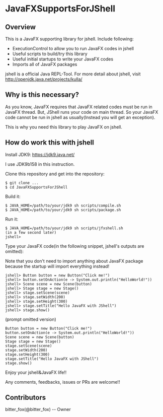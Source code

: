 # JavaFXSupportsForJShell

## Overview
This is a JavaFX supporting library for jshell.
Include following:
- ExecutionControl to allow you to run JavaFX codes in jshell
- Useful scripts to build/try this library
- Useful initial startups to write your JavaFX codes
 - Imports all of JavaFX packages

jshell is a official Java REPL-Tool.
For more detail about jshell, visit http://openjdk.java.net/projects/kulla/

## Why is this necessary?
As you know, JavaFX requires that JavaFX related codes must be run in JavaFX thread.
But, JShell runs your code on main thread.
So your JavaFX code cannot be run in jshell as usually(Instead you will get an exception).

This is why you need this library to play JavaFX on jshell.

## How do work this with jshell
Install JDK9: https://jdk9.java.net/

I use JDK9b158 in this instruction.

Clone this repository and get into the repository:
```
$ git clone ...
$ cd JavaFXSupportsForJShell
```

Build it:
```
$ JAVA_HOME=/path/to/your/jdk9 sh scripts/compile.sh
$ JAVA_HOME=/path/to/your/jdk9 sh scripts/package.sh
```

Run it:
```
$ JAVA_HOME=/path/to/your/jdk9 sh scripts/jfxshell.sh
(in a few second later)
jshell> 
```

Type your JavaFX code(in the following snippet, jshell's outputs are omitted):

Note that you don't need to import anything about JavaFX package because the startup will import everything instead!

```
jshell> Button button = new Button("Click me!")
jshell> button.setOnAction(e -> System.out.println("HelloWorld!"))
jshell> Scene scene = new Scene(button)
jshell> Stage stage = new Stage()
jshell> stage.setScene(scene)
jshell> stage.setWidth(200)
jshell> stage.setHeight(300)
jshell> stage.setTitle("Hello JavaFX with JShell")
jshell> stage.show()
```

(prompt omitted version)
```
Button button = new Button("Click me!")
button.setOnAction(e -> System.out.println("HelloWorld!"))
Scene scene = new Scene(button)
Stage stage = new Stage()
stage.setScene(scene)
stage.setWidth(200)
stage.setHeight(300)
stage.setTitle("Hello JavaFX with JShell")
stage.show()
```

Enjoy your jshell&JavaFX life!!

Any comments, feedbacks, issues or PRs are welcome!!

## Contributors
bitter_fox(@bitter_fox) -- Owner
